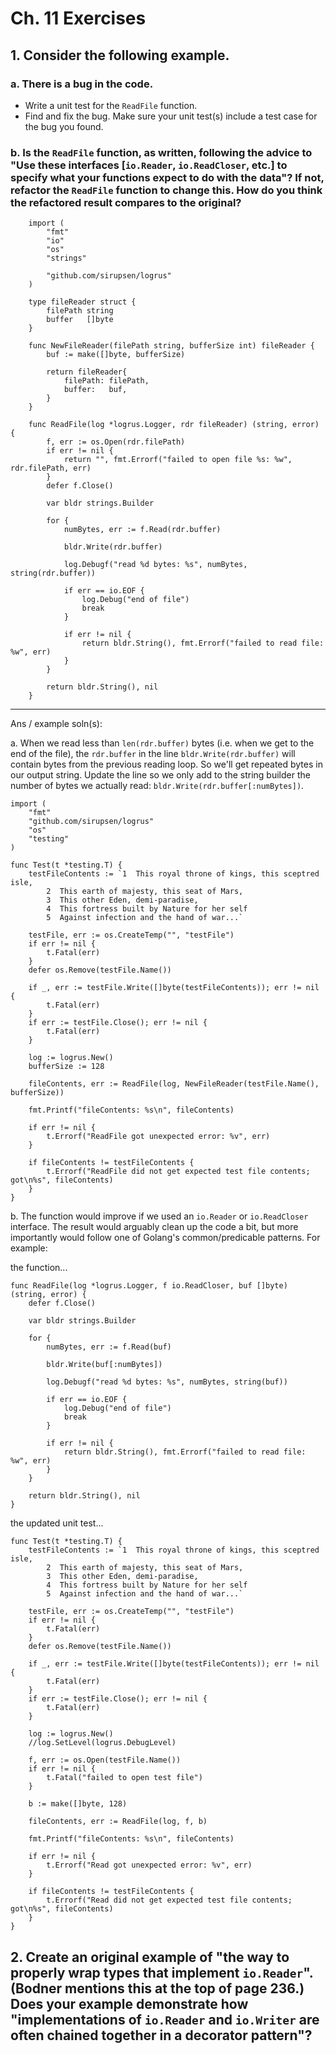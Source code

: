 # Ch. 11 Exercises

## 1. Consider the following example.
  
### a. There is a bug in the code.

* Write a unit test for the `ReadFile` function.
* Find and fix the bug. Make sure your unit test(s) include a test case for the bug you found.

### b. Is the `ReadFile` function, as written, following the advice to "Use these interfaces [`io.Reader`, `io.ReadCloser`, etc.] to specify what your functions expect to do with the data"? If not, refactor the `ReadFile` function to change this. How do you think the refactored result compares to the original?

        import (
            "fmt"
            "io"
            "os"
            "strings"

            "github.com/sirupsen/logrus"
        )

        type fileReader struct {
            filePath string
            buffer   []byte
        }

        func NewFileReader(filePath string, bufferSize int) fileReader {
            buf := make([]byte, bufferSize)

            return fileReader{
                filePath: filePath,
                buffer:   buf,
            }
        }

        func ReadFile(log *logrus.Logger, rdr fileReader) (string, error) {
            f, err := os.Open(rdr.filePath)
            if err != nil {
                return "", fmt.Errorf("failed to open file %s: %w", rdr.filePath, err)
            }
            defer f.Close()

            var bldr strings.Builder

            for {
                numBytes, err := f.Read(rdr.buffer)

                bldr.Write(rdr.buffer)

                log.Debugf("read %d bytes: %s", numBytes, string(rdr.buffer))

                if err == io.EOF {
                    log.Debug("end of file")
                    break
                }

                if err != nil {
                    return bldr.String(), fmt.Errorf("failed to read file: %w", err)
                }
            }

            return bldr.String(), nil
        }

----------

Ans / example soln(s):

a. When we read less than `len(rdr.buffer)` bytes (i.e. when we get to the end of the file), the `rdr.buffer` in the line `bldr.Write(rdr.buffer)` will contain bytes from the previous reading loop. So we'll get repeated bytes in our output string. Update the line so we only add to the string builder the number of bytes we actually read: `bldr.Write(rdr.buffer[:numBytes])`.

    import (
        "fmt"
        "github.com/sirupsen/logrus"
        "os"
        "testing"
    )

    func Test(t *testing.T) {
        testFileContents := `1  This royal throne of kings, this sceptred isle,
            2  This earth of majesty, this seat of Mars,
            3  This other Eden, demi-paradise,
            4  This fortress built by Nature for her self
            5  Against infection and the hand of war...`

        testFile, err := os.CreateTemp("", "testFile")
        if err != nil {
            t.Fatal(err)
        }
        defer os.Remove(testFile.Name())

        if _, err := testFile.Write([]byte(testFileContents)); err != nil {
            t.Fatal(err)
        }
        if err := testFile.Close(); err != nil {
            t.Fatal(err)
        }

        log := logrus.New()
        bufferSize := 128

        fileContents, err := ReadFile(log, NewFileReader(testFile.Name(), bufferSize))

        fmt.Printf("fileContents: %s\n", fileContents)

        if err != nil {
            t.Errorf("ReadFile got unexpected error: %v", err)
        }

        if fileContents != testFileContents {
            t.Errorf("ReadFile did not get expected test file contents; got\n%s", fileContents)
        }
    }

b. The function would improve if we used an `io.Reader` or `io.ReadCloser` interface. The result would arguably clean up the code a bit, but more importantly would follow one of Golang's common/predicable patterns. For example:

the function...

    func ReadFile(log *logrus.Logger, f io.ReadCloser, buf []byte) (string, error) {
        defer f.Close()

        var bldr strings.Builder

        for {
            numBytes, err := f.Read(buf)

            bldr.Write(buf[:numBytes])

            log.Debugf("read %d bytes: %s", numBytes, string(buf))

            if err == io.EOF {
                log.Debug("end of file")
                break
            }

            if err != nil {
                return bldr.String(), fmt.Errorf("failed to read file: %w", err)
            }
        }

        return bldr.String(), nil
    }

the updated unit test...

    func Test(t *testing.T) {
        testFileContents := `1  This royal throne of kings, this sceptred isle,
            2  This earth of majesty, this seat of Mars,
            3  This other Eden, demi-paradise,
            4  This fortress built by Nature for her self
            5  Against infection and the hand of war...`

        testFile, err := os.CreateTemp("", "testFile")
        if err != nil {
            t.Fatal(err)
        }
        defer os.Remove(testFile.Name())

        if _, err := testFile.Write([]byte(testFileContents)); err != nil {
            t.Fatal(err)
        }
        if err := testFile.Close(); err != nil {
            t.Fatal(err)
        }

        log := logrus.New()
        //log.SetLevel(logrus.DebugLevel)

        f, err := os.Open(testFile.Name())
        if err != nil {
            t.Fatal("failed to open test file")
        }

        b := make([]byte, 128)

        fileContents, err := ReadFile(log, f, b)

        fmt.Printf("fileContents: %s\n", fileContents)

        if err != nil {
            t.Errorf("Read got unexpected error: %v", err)
        }

        if fileContents != testFileContents {
            t.Errorf("Read did not get expected test file contents; got\n%s", fileContents)
        }
    }

## 2. Create an original example of "the way to properly wrap types that implement `io.Reader`". (Bodner mentions this at the top of page 236.) Does your example demonstrate how "implementations of `io.Reader` and `io.Writer` are often chained together in a decorator pattern"?
